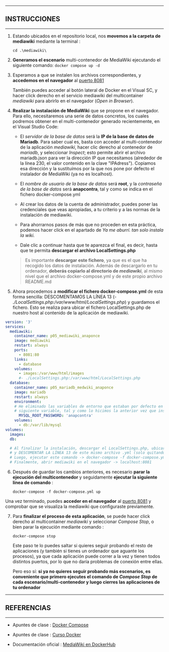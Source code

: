 ***
## INSTRUCCIONES
***

1. Estando ubicados en el repositorio local, nos **movemos a la carpeta de mediawiki** mediante la terminal :

    ``cd .\mediawiki\``

2. **Generamos el escenario** multi-contenedor de MediaWiki ejecutando el siguiente comando:
    ``docker compose up -d``

3. Esperamos a que se instalen los archivos correspondientes, y **accedemos en el navegador** al [puerto 8081](http://localhost:8081)

   También puedes acceder al botón lateral de Docker en el Visual SC, y hacer click derecho en el servicio mediawiki del multicontainer _mediawiki_ para abrirlo en el navegador (_Open in Browser_).

4. **Realizar la instalación de MediaWiki** que se propone en el navegador. Para ello, necesitaremos una serie de datos concretos, los cuales podremos obtener en el multi-contenedor generado recientemente, en el Visual Studio Code:

    - El _servidor de la base de datos_ será la **IP de la base de datos de Mariadb**. Para saber cual es, basta con acceder al multi-contenedor de la aplicación _mediawiki_, hacer clic derecho al contenedor de _mariadb_, y seleccionar _Inspect_; esto permite abrir el archivo mariadb.json para ver la dirección IP que necesitamos (alrededor de la línea 230, el valor contenido en la clave "IPAdress").
    Copiamos esa dirección y la sustituímos por la que nos pone por defecto el instalador de MediaWiki (ya no es localhost).

    - El _nombre de usuario de la base de datos_ será **root**, y la _contraseña de la base de datos_ será **anapcontra**, tal y como se indica en el fichero docker-compose.yml

    - Al crear los datos de la cuenta de administrador, puedes poner las credenciales que veas apropiadas, a tu criterio y a las normas de la instalación de mediawiki.

    - Para ahorrarnos pasos de más que no proceden en esta práctica, podemos hacer click en el apartado de _Ya me aburrí. tan solo instala la wiki._

    - Dale clic a continuar hasta que te aparezca el final, es decir, hasta que te permita **descargar el archivo LocalSettings.php**

    >Es importante **descargar este fichero**, ya que es el que ha recogido los datos de instalación. Además de descargarlo en tu ordenador, **deberás copiarlo al directorio de _mediawiki_**, al mismo nivel que el archivo docker-compose.yml y de este propio archivo README.md

5. Ahora procedemos a **modificar el fichero docker-compose.yml** de esta forma sencilla: 
DESCOMENTAMOS LA LÍNEA 13 (_- ./LocalSettings.php:/var/www/html/LocalSettings.php_) y guardamos el fichero. Esto se realiza para ubicar el fichero LocalSettings.php de nuestro host al contenido de la aplicación de mediawiki.

```yml
version: '3'
services:
  mediawiki:
    container_name: p05_mediawiki_anaponce
    image: mediawiki
    restart: always
    ports:
      - 8081:80
    links:
      - database
    volumes:
      - images:/var/www/html/images
      #- ./LocalSettings.php:/var/www/html/LocalSettings.php
  database:
    container_name: p05_mariadb_medwiki_anaponce
    image: mariadb
    restart: always
    environment:
    # He eliminado las variables de entorno que estaban por defecto en dockerHub, y me funciona solo con poner la
    # siguiente variable, tal y como lo hicimos la anterior vez que instalamos MediaWiki en clase
      MYSQL_ROOT_PASSWORD: 'anapcontra'
    volumes:
      - db:/var/lib/mysql
volumes:
  images:
  db:

  # Al finalizar la instalación, descargar el LocalSettings.php, ubicarlo en la misma carpeta de este docker-compose.yml 
  # y DESCOMENTAR LA LÍNEA 13 de este mismo archivo .yml (solo quitando el # )
  # Luego, ejecutar este comando -> docker-compose -f docker-compose.yml up
  # Finalmente, abrir mediawiki en el navegador -> localhost:8081
```

6. Después de guardar los cambios anteriores, es necesario **parar la ejecución del multicontenedor** y seguidamente **ejecutar la siguiente línea de comando** :

    ``docker-compose -f docker-compose.yml up``

Una vez terminado, puedes **acceder en el navegador** al [puerto 8081](http://localhost:8081) y comprobar que se visualiza la mediawiki que configuraste previamente.

7. Para **finalizar el proceso de esta aplicación**, se puede hacer click derecho al multicontainer _mediawiki_ y seleccionar _Compose Stop_, o bien parar la ejecución mediante comando :

    ``docker-compose stop``

    Este paso te lo puedes saltar si quieres seguir probando el resto de aplicaciones (y también si tienes un ordenador que aguante los procesos), ya que cada aplicación puede correr a la vez y tienen todos distintos puertos, por lo que no daría problemas de conexión entre ellas.

    Pero eso sí: **si ya no quieres seguir probando más escenarios, es conveniente que primero ejecutes el comando de _Compose Stop_ de cada escenario/multi-contenedor y luego cierres las aplicaciones de tu ordenador**

***
## REFERENCIAS
***

* Apuntes de clase : [Docker Compose](https://docs.google.com/document/d/1gP0NFSej29oNDjU40f1uoAZP40tXoCN0_FqaKGWxnOw/edit#heading=h.lxcb1oq76810)

* Apuntes de clase : [Curso Docker](https://docs.google.com/document/d/1RNZN8G8lspbvcrXw_im7IgoMS7e5kS05GtlfdV6zdnU/edit)

* Documentación oficial : [MediaWiki en DockerHub](https://hub.docker.com/_/mediawiki)
